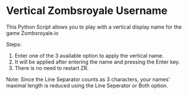 # Vertical Zombsroyale Username
This Python Script allows you to play with a vertical display name for the game Zombsroyale.io

Steps:
1. Enter one of the 3 available option to apply the vertical name.
2. It will be applied after entering the name and pressing the Enter key.
3. There is no need to restart ZR.

Note: Since the Line Separator counts as 3 characters, your names' maximal length is reduced using the Line Seperator or Both option.
